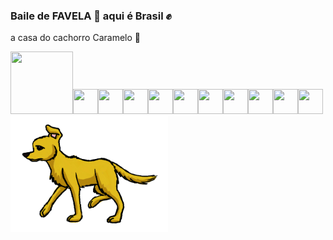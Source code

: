 ### Baile de FAVELA 🍺 aqui é Brasil ✊
a casa do cachorro Caramelo 🦮


<img src="https://github.githubassets.com/images/mona-loading-dark.gif" data-canonical-src="https://github.githubassets.com/images/mona-loading-dark.gif" width="100" height="100" /><img src="https://github.githubassets.com/images/mona-loading-dark.gif" data-canonical src="https://github.githubassets.com/images/mona-loading-dark.gif" width="40" height="40" /><img src="https://github.githubassets.com/images/mona-loading-dark.gif" data-canonical-src="https://github.githubassets.com/images/mona-loading-dark.gif" width="40" height="40" /><img src="https://github.githubassets.com/images/mona-loading-dark.gif" data-canonical-src="https://github.githubassets.com/images/mona-loading-dark.gif" width="40" height="40" /><img src="https://github.githubassets.com/images/mona-loading-dark.gif" data-canonical-src="https://github.githubassets.com/images/mona-loading-dark.gif" width="40" height="40" /><img src="https://github.githubassets.com/images/mona-loading-dark.gif" data-canonical-src="https://github.githubassets.com/images/mona-loading-dark.gif" width="40" height="40" /><img src="https://github.githubassets.com/images/mona-loading-dark.gif" data-canonical-src="https://github.githubassets.com/images/mona-loading-dark.gif" width="40" height="40" /><img src="https://github.githubassets.com/images/mona-loading-dark.gif" data-canonical-src="https://github.githubassets.com/images/mona-loading-dark.gif" width="40" height="40" /><img src="https://github.githubassets.com/images/mona-loading-dark.gif" data-canonical-src="https://github.githubassets.com/images/mona-loading-dark.gif" width="40" height="40" /><img src="https://github.githubassets.com/images/mona-loading-dark.gif" data-canonical-src="https://github.githubassets.com/images/mona-loading-dark.gif" width="40" height="40" /><img src="https://github.githubassets.com/images/mona-loading-dark.gif" data-canonical-src="https://github.githubassets.com/images/mona-loading-dark.gif" width="40" height="40" /><img src="https://github.com/atorresbr/atorresbr/blob/main/img/caramelo-esquerda.gif" data-canonical-src="https://github.com/atorresbr/atorresbr/blob/main/img/caramelo-esquerda.gif" width="252" height="186" />
